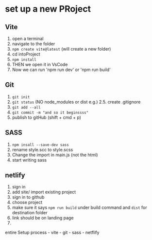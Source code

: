 # set up a new PRoject

## Vite
1. open a terminal
2. navigate to the folder
3. `npm create vite@latest` (will create a new folder)
4. cd intoProject
5. `npm install`
6. THEN we open it in VsCode
7. Now we can run 'npm run dev' or 'npm run build'

## Git
1. `git init`
2. `git status` (NO node_modules or dist e.g.)
2.5. create .gitignore
3. `git add --all`
4. `git commit -m "and so it beginssss"`
5. publish to gitHub (shift + cmd + p)

## SASS
1. `npm insall --save-dev sass`
2. rename style.scc to style.scss
3. Change the import in main.js (not the html)
4. start writing sass

## netlify
1. sign in
2. add site/ import existing project
3. sign in to github
4. choose project
5. make sure it says `npm run build` under build command and `dist` for destination folder
6. link should be on landing page
7. 



entire Setup process
    - vite
    - git
    - sass
    - netflify